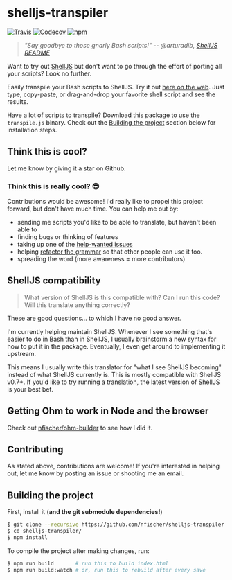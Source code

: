 # shelljs-transpiler

[![Travis](https://img.shields.io/travis/nfischer/shelljs-transpiler.svg?style=flat-square)](https://travis-ci.org/nfischer/shelljs-transpiler)
[![Codecov](https://img.shields.io/codecov/c/github/codecov/example-python.svg?style=flat-square)](https://codecov.io/gh/nfischer/shelljs-transpiler)
[![npm](https://img.shields.io/npm/v/shelljs-transpiler.svg?style=flat-square)](https://www.npmjs.com/package/shelljs-transpiler)

> *"Say goodbye to those gnarly Bash scripts!"
> -- @arturadib, [ShellJS
> README](https://github.com/shelljs/shelljs#shelljs---unix-shell-commands-for-nodejs)*

Want to try out [ShellJS](https://github.com/shelljs/shelljs) but don't want to
go through the effort of porting all your scripts? Look no further.

Easily transpile your Bash scripts to ShellJS. Try it out [here on the
web](https://nfischer.github.io/shelljs-transpiler/). Just type, copy-paste, or
drag-and-drop your favorite shell script and see the results.

Have a lot of scripts to transpile? Download this package to use the
`transpile.js` binary.  Check out the [Building the
project](#building-the-project) section below for installation steps.

## Think this is cool?

Let me know by giving it a star on Github.

### Think this is really cool? :sunglasses:

Contributions would be awesome! I'd really like to propel this
project forward, but don't have much time. You can help me out by:

 - sending me scripts you'd like to be able to translate, but haven't been able
   to
 - finding bugs or thinking of features
 - taking up one of the [help-wanted
issues](https://github.com/nfischer/shelljs-transpiler/labels/help%20wanted)
 - helping [refactor the
grammar](https://github.com/nfischer/shelljs-transpiler/issues/11) so that other
   people can use it too.
 - spreading the word (more awareness = more contributors)

## ShellJS compatibility

> What version of ShellJS is this compatible with? Can I run this
> code? Will this translate anything correctly?

These are good questions... to which I have no good answer.

I'm currently helping maintain ShellJS. Whenever I see something
that's easier to do in Bash than in ShellJS, I usually brainstorm a
new syntax for how to put it in the package. Eventually, I even get
around to implementing it upstream.

This means I usually write this translator for "what I see ShellJS
becoming" instead of what ShellJS currently is. This is mostly
compatible with ShellJS v0.7+. If you'd like to try running a
translation, the latest version of ShellJS is your best bet.

## Getting Ohm to work in Node and the browser

Check out [nfischer/ohm-builder](https://github.com/nfischer/ohm-builder) to see
how I did it.

## Contributing

As stated above, contributions are welcome! If you're interested in
helping out, let me know by posting an issue or shooting me an
email.

## Building the project

First, install it (**and the git submodule dependencies!**)

```Bash
$ git clone --recursive https://github.com/nfischer/shelljs-transpiler.git
$ cd shelljs-transpiler/
$ npm install
```

To compile the project after making changes, run:

```bash
$ npm run build       # run this to build index.html
$ npm run build:watch # or, run this to rebuild after every save
```
